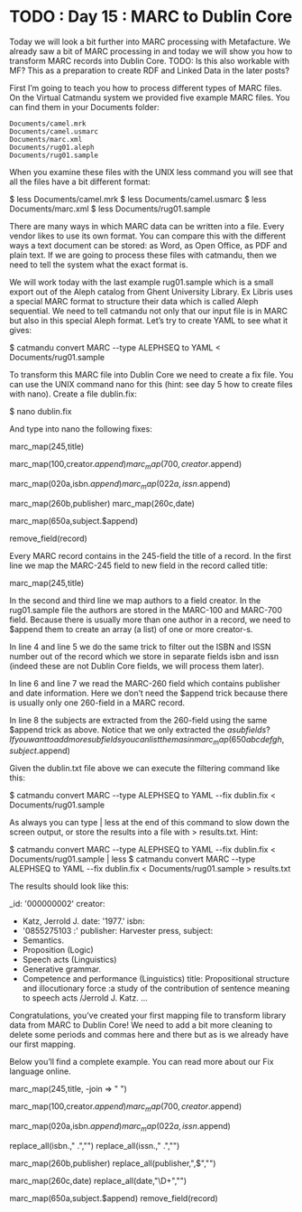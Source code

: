 # TODO : Day 15 : MARC to Dublin Core

Today we will look a bit further into MARC processing with Metafacture. We already saw a bit of MARC processing in and today we will show you how to transform MARC records into Dublin Core. TODO: Is this also workable with MF? This as a preparation to create RDF and Linked Data in the later posts?

First I’m going to teach you how to process different types of MARC files. On the Virtual Catmandu system we provided five  example MARC files. You can find them in your Documents folder:

    Documents/camel.mrk
    Documents/camel.usmarc
    Documents/marc.xml
    Documents/rug01.aleph
    Documents/rug01.sample

When you examine these files with the UNIX less command you will see that all the files have a bit different format:

$ less Documents/camel.mrk
$ less Documents/camel.usmarc
$ less Documents/marc.xml
$ less Documents/rug01.sample

There are many ways in which MARC data can be written into a file. Every vendor likes to use its own format. You can compare this with the different ways a text document can be stored: as Word, as Open Office, as PDF and plain text. If we are going to process these files with catmandu, then we need to tell the system what the exact format is.

We will work today with the last example rug01.sample which is a small export out of the Aleph catalog from Ghent University Library. Ex Libris uses a special MARC format to structure their data which is called Aleph sequential. We need to tell catmandu not only that our input file is in MARC but also in this special Aleph format. Let’s try to create YAML to see what it gives:

$ catmandu convert MARC --type ALEPHSEQ to YAML < Documents/rug01.sample

To transform this MARC file into Dublin Core we need to create a fix file. You can use the UNIX command nano for this (hint: see day 5 how to create files with nano). Create a file dublin.fix:

$ nano dublin.fix

And type into nano the following fixes:

marc_map(245,title)

marc_map(100,creator.$append)
marc_map(700,creator.$append)

marc_map(020a,isbn.$append)
marc_map(022a,issn.$append)

marc_map(260b,publisher)
marc_map(260c,date)

marc_map(650a,subject.$append)

remove_field(record)

Every MARC record contains in the 245-field the title of a record. In the first line we map the MARC-245 field to new field in the record called title:

marc_map(245,title)

In the second and third line we map authors to a field creator. In the rug01.sample file the authors are stored in the MARC-100 and MARC-700 field. Because there is usually more than one author in a record, we need to $append them to create an array (a list) of one or more creator-s.

In line 4 and line 5 we do the same trick to filter out the ISBN and ISSN number out of the record which we store in separate fields isbn and issn (indeed these are not Dublin Core fields, we will process them later).

In line 6 and line 7 we read the MARC-260 field which contains publisher and date information. Here we don’t need the $append trick because there is usually only one 260-field in a MARC record.

In line 8 the subjects are extracted from the 260-field using the same $append trick as above. Notice that we only extracted the $a subfields? If you want to add more subfields you can list them as in marc_map(650abcdefgh,subject.$append)

Given the dublin.txt file above we can execute the filtering command like this:

$ catmandu convert MARC --type ALEPHSEQ to YAML --fix dublin.fix < Documents/rug01.sample

As always you can type | less at the end of this command to slow down the screen output, or store the results into a file with > results.txt. Hint:

$ catmandu convert MARC --type ALEPHSEQ to YAML --fix dublin.fix < Documents/rug01.sample | less
$ catmandu convert MARC --type ALEPHSEQ to YAML --fix dublin.fix < Documents/rug01.sample > results.txt

The results should look like this:

_id: '000000002'
creator:
- Katz, Jerrold J.
date: '1977.'
isbn:
- '0855275103 :'
publisher: Harvester press,
subject:
- Semantics.
- Proposition (Logic)
- Speech acts (Linguistics)
- Generative grammar.
- Competence and performance (Linguistics)
title: Propositional structure and illocutionary force :a study of the contribution of sentence meaning to speech acts /Jerrold J. Katz.
...

Congratulations, you’ve created your first mapping file to transform library data from MARC to Dublin Core! We need to add a bit more cleaning to delete some periods and commas here and there but as is we already have our first mapping.

Below you’ll find a complete example. You can read more about our Fix language online.

marc_map(245,title, -join => " ")

marc_map(100,creator.$append)
marc_map(700,creator.$append)

marc_map(020a,isbn.$append)
marc_map(022a,issn.$append)

replace_all(isbn.," .","")
replace_all(issn.," .","")

marc_map(260b,publisher)
replace_all(publisher,",$","")

marc_map(260c,date)
replace_all(date,"\D+","")

marc_map(650a,subject.$append)
remove_field(record)